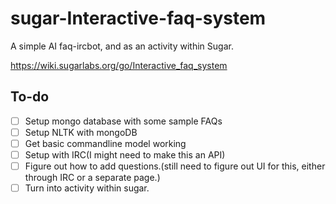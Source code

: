 # sugar-Interactive-faq-system
A simple AI faq-ircbot, and as an activity within Sugar.

https://wiki.sugarlabs.org/go/Interactive_faq_system

## To-do
- [ ] Setup mongo database with some sample FAQs
- [ ] Setup NLTK with mongoDB
- [ ] Get basic commandline model working
- [ ] Setup with IRC(I might need to make this an API)
- [ ] Figure out how to add questions.(still need to figure out UI for this, either through IRC or a separate page.)
- [ ] Turn into activity within sugar.
